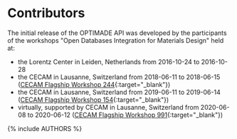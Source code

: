 # Contributors

The initial release of the OPTIMADE API was developed by the participants of the workshops "Open Databases Integration for Materials Design" held at:

- the Lorentz Center in Leiden, Netherlands from 2016-10-24 to 2016-10-28
- the CECAM in Lausanne, Switzerland from 2018-06-11 to 2018-06-15 ([CECAM Flagship Workshop 244](https://www.cecam.org/workshop-details/244){:target="_blank"})
- the CECAM in Lausanne, Switzerland from 2019-06-11 to 2019-06-14 ([CECAM Flagship Workshop 154](https://www.cecam.org/workshop-details/154){:target="_blank"})
- virtually, supported by CECAM in Lausanne, Switzerland from 2020-06-08 to 2020-06-12 ([CECAM Flagship Workshop 991](https://www.cecam.org/workshop-details/991){:target="_blank"})

{% include AUTHORS %}
